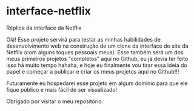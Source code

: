 # interface-netflix
Réplica da interface da Netflix

Olá!
Esse projeto servirá para testar as minhas habilidades de desenvolvimento web na construção de um clone da interface do site da Netflix (com alguns toques pessoais meus).
Esse também será um dos meus primeiros projetos "completos" aqui no Github, eu já devia ter feito isso há muito tempo hahaha, e hoje eu finalmente vou tirar essa ideia do papel e começar a publicar e criar os meus projetos aqui no Github!!!

Futuramente eu hospedarei esse projeto em algum domínio para que ele fique público e mais fácil de ser visualizado!

Obrigado por visitar o meu repositório.